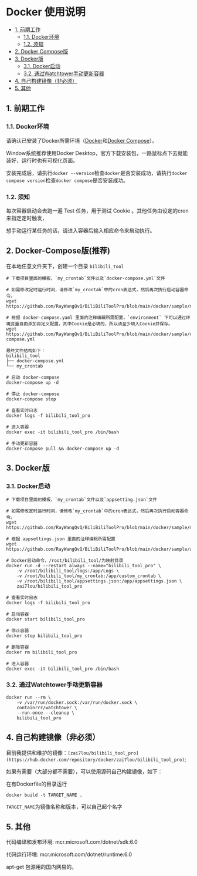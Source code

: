 # Docker 使用说明
<!-- TOC depthFrom:2 -->

- [1. 前期工作](#1-前期工作)
    - [1.1. Docker环境](#11-docker环境)
	- [1.2. 须知](#12-须知)
- [2. Docker Compose版](#2-docker-compose版推荐)
- [3. Docker版](#3-docker版)
	- [3.1. Docker启动](#31-docker启动)
	- [3.2. 通过Watchtower手动更新容器](#32-通过watchtower手动更新容器)
- [4. 自己构建镜像（非必须）](#4-自己构建镜像非必须)
- [5. 其他](#5-其他)





<!-- /TOC -->
## 1. 前期工作

### 1.1. Docker环境

请确认已安装了Docker所需环境（[Docker](https://docs.docker.com/get-docker/)和[Docker Compose](https://docs.docker.com/compose/cli-command/)）。

Window系统推荐使用Docker Desktop，官方下载安装包，一路鼠标点下去就能装好，运行时也有可视化页面。

安装完成后，请执行`docker --version`检查`docker`是否安装成功，请执行`docker compose version`检查`docker compose`是否安装成功。

### 1.2. 须知


每次容器启动会去跑一遍 Test 任务，用于测试 Cookie 。其他任务由设定的cron来指定定时触发，

想手动运行某任务的话，请进入容器后输入相应命令来启动执行。



## 2. Docker-Compose版(推荐) 
在本地任意文件夹下，创建一个目录 `bilibili_tool` 

```
# 下载项目里面的模板，`my_crontab`文件以及`docker-compose.yml`文件

# 如需修改定时运行时间，请修改`my_crontab`中的cron表达式，然后再次执行启动容器命令。
wget https://github.com/RayWangQvQ/BiliBiliToolPro/blob/main/docker/sample/my_crontab

# 根据 docker-compose.yaml 里面的注释编辑所需配置，`environment` 下可以通过环境变量自由添加自定义配置，其中Cookie是必填的，所以请至少填入Cookie并保存。
wget https://github.com/RayWangQvQ/BiliBiliToolPro/blob/main/docker/sample/docker-compose.yml

最终文件结构如下：
bilibili_tool
├── docker-compose.yml
└── my_crontab

# 启动 docker-compose
docker-compose up -d

# 停止 docker-compose
docker-compose stop

# 查看实时日志
docker logs -f bilibili_tool_pro

# 进入容器
docker exec -it bilibili_tool_pro /bin/bash

# 手动更新容器
docker-compose pull && docker-compose up -d

```


## 3. Docker版

### 3.1. Docker启动
```
# 下载项目里面的模板，`my_crontab`文件以及`appsetting.json`文件

# 如需修改定时运行时间，请修改`my_crontab`中的cron表达式，然后再次执行启动容器命令。
wget https://github.com/RayWangQvQ/BiliBiliToolPro/blob/main/docker/sample/my_crontab

# 根据 appsettings.json 里面的注释编辑所需配置
wget https://github.com/RayWangQvQ/BiliBiliToolPro/blob/main/docker/sample/appsettings.json

# Docker启动命令，/root/bilibili_tool/为映射目录
docker run -d --restart always --name="bilibili_tool_pro" \
    -v /root/bilibili_tool/logs:/app/Logs \
    -v /root/bilibili_tool/my_crontab:/app/custom_crontab \
    -v /root/bilibili_tool/appsettings.json:/app/appsettings.json \
    zai7lou/bilibili_tool_pro

# 查看实时日志
docker logs -f bilibili_tool_pro

# 启动容器
docker start bilibili_tool_pro

# 停止容器
docker stop bilibili_tool_pro

# 删除容器
docker rm bilibili_tool_pro

# 进入容器
docker exec -it bilibili_tool_pro /bin/bash

```

### 3.2. 通过Watchtower手动更新容器
```
docker run --rm \
    -v /var/run/docker.sock:/var/run/docker.sock \
    containrrr/watchtower \
    --run-once --cleanup \
    bilibili_tool_pro
```

## 4. 自己构建镜像（非必须）

目前我提供和维护的镜像：`[zai7lou/bilibili_tool_pro](https://hub.docker.com/repository/docker/zai7lou/bilibili_tool_pro)`;

如果有需要（大部分都不需要），可以使用源码自己构建镜像，如下：

在有Dockerfile的目录运行

`docker build -t TARGET_NAME .`

 `TARGET_NAME`为镜像名称和版本，可以自己起个名字

## 5. 其他

代码编译和发布环境: mcr.microsoft.com/dotnet/sdk:6.0

代码运行环境: mcr.microsoft.com/dotnet/runtime:6.0

apt-get 包源用的国内网易的。

